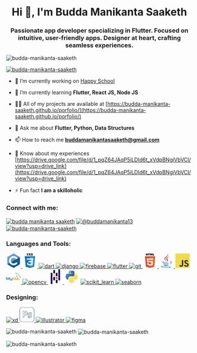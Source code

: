 <h1 align="center">Hi 👋, I'm Budda Manikanta Saaketh</h1>
<h3 align="center">Passionate app developer specializing in Flutter. Focused on intuitive, user-friendly apps. Designer at heart, crafting seamless experiences.</h3>

<p align="left"> <img src="https://komarev.com/ghpvc/?username=budda-manikanta-saaketh&label=Profile%20views&color=0e75b6&style=flat" alt="budda-manikanta-saaketh" /> </p>

<p align="left"> <a href="https://github.com/ryo-ma/github-profile-trophy"><img src="https://github-profile-trophy.vercel.app/?username=budda-manikanta-saaketh" alt="budda-manikanta-saaketh" /></a> </p>

- 🔭 I’m currently working on [Happy School](https://github.com/budda-manikanta-saaketh/happy_school)

- 🌱 I’m currently learning **Flutter, React JS, Node JS**

- 👨‍💻 All of my projects are available at [https://budda-manikanta-saaketh.github.io/porfolio/](https://budda-manikanta-saaketh.github.io/porfolio/)

- 💬 Ask me about **Flutter, Python, Data Structures**

- 📫 How to reach me **buddamanikantasaaketh@gmail.com**

- 📄 Know about my experiences [https://drive.google.com/file/d/1_pqZ64JAqP5iLDId6t_xVdpBNgiVbVCl/view?usp=drive_link](https://drive.google.com/file/d/1_pqZ64JAqP5iLDId6t_xVdpBNgiVbVCl/view?usp=drive_link)

- ⚡ Fun fact **I am a skilloholic**

<h3 align="left">Connect with me:</h3>
<p align="left">
<a href="https://linkedin.com/in/budda manikanta saaketh" target="blank"><img align="center" src="https://raw.githubusercontent.com/rahuldkjain/github-profile-readme-generator/master/src/images/icons/Social/linked-in-alt.svg" alt="budda manikanta saaketh" height="30" width="40" /></a>
<a href="https://www.hackerrank.com/@buddamanikanta13" target="blank"><img align="center" src="https://raw.githubusercontent.com/rahuldkjain/github-profile-readme-generator/master/src/images/icons/Social/hackerrank.svg" alt="@buddamanikanta13" height="30" width="40" /></a>
<a href="https://www.leetcode.com/budda-manikanta-saaketh" target="blank"><img align="center" src="https://raw.githubusercontent.com/rahuldkjain/github-profile-readme-generator/master/src/images/icons/Social/leet-code.svg" alt="budda-manikanta-saaketh" height="30" width="40" /></a>
</p>

<h3 align="left">Languages and Tools:</h3>
<p align="left"> <a href="https://www.cprogramming.com/" target="_blank" rel="noreferrer"> <img src="https://raw.githubusercontent.com/devicons/devicon/master/icons/c/c-original.svg" alt="c" width="40" height="40"/> </a> <a href="https://www.w3schools.com/css/" target="_blank" rel="noreferrer"> <img src="https://raw.githubusercontent.com/devicons/devicon/master/icons/css3/css3-original-wordmark.svg" alt="css3" width="40" height="40"/> </a> <a href="https://dart.dev" target="_blank" rel="noreferrer"> <img src="https://www.vectorlogo.zone/logos/dartlang/dartlang-icon.svg" alt="dart" width="40" height="40"/> </a> <a href="https://www.djangoproject.com/" target="_blank" rel="noreferrer"> <img src="https://cdn.worldvectorlogo.com/logos/django.svg" alt="django" width="40" height="40"/> </a> <a href="https://firebase.google.com/" target="_blank" rel="noreferrer"> <img src="https://www.vectorlogo.zone/logos/firebase/firebase-icon.svg" alt="firebase" width="40" height="40"/> </a> <a href="https://flutter.dev" target="_blank" rel="noreferrer"> <img src="https://www.vectorlogo.zone/logos/flutterio/flutterio-icon.svg" alt="flutter" width="40" height="40"/> </a> <a href="https://git-scm.com/" target="_blank" rel="noreferrer"> <img src="https://www.vectorlogo.zone/logos/git-scm/git-scm-icon.svg" alt="git" width="40" height="40"/> </a> <a href="https://www.w3.org/html/" target="_blank" rel="noreferrer"> <img src="https://raw.githubusercontent.com/devicons/devicon/master/icons/html5/html5-original-wordmark.svg" alt="html5" width="40" height="40"/>  <a href="https://www.java.com" target="_blank" rel="noreferrer"> <img src="https://raw.githubusercontent.com/devicons/devicon/master/icons/java/java-original.svg" alt="java" width="40" height="40"/> </a> <a href="https://developer.mozilla.org/en-US/docs/Web/JavaScript" target="_blank" rel="noreferrer"> <img src="https://raw.githubusercontent.com/devicons/devicon/master/icons/javascript/javascript-original.svg" alt="javascript" width="40" height="40"/> </a> <a href="https://www.mysql.com/" target="_blank" rel="noreferrer"> <img src="https://raw.githubusercontent.com/devicons/devicon/master/icons/mysql/mysql-original-wordmark.svg" alt="mysql" width="40" height="40"/> </a> <a href="https://opencv.org/" target="_blank" rel="noreferrer"> <img src="https://www.vectorlogo.zone/logos/opencv/opencv-icon.svg" alt="opencv" width="40" height="40"/> </a> <a href="https://pandas.pydata.org/" target="_blank" rel="noreferrer"> <img src="https://raw.githubusercontent.com/devicons/devicon/2ae2a900d2f041da66e950e4d48052658d850630/icons/pandas/pandas-original.svg" alt="pandas" width="40" height="40"/> </a> <img src="https://raw.githubusercontent.com/devicons/devicon/master/icons/python/python-original.svg" alt="python" width="40" height="40"/> </a> <a href="https://scikit-learn.org/" target="_blank" rel="noreferrer"> <img src="https://upload.wikimedia.org/wikipedia/commons/0/05/Scikit_learn_logo_small.svg" alt="scikit_learn" width="40" height="40"/> </a> <a href="https://seaborn.pydata.org/" target="_blank" rel="noreferrer"> <img src="https://seaborn.pydata.org/_images/logo-mark-lightbg.svg" alt="seaborn" width="40" height="40"/> </a> 
</p>
<h3 align="left">Designing:</h3>
<p align="left">
  <a href="https://www.adobe.com/products/xd.html" target="_blank" rel="noreferrer"> <img src="https://imgs.search.brave.com/OqK9TbqpiwtWsK8FeDc9Oi7YvqIpzdZJCjAPbfOL3nw/rs:fit:500:0:0:0/g:ce/aHR0cHM6Ly9jZG4u/d29ybGR2ZWN0b3Js/b2dvLmNvbS9sb2dv/cy9hZG9iZS14ZC0y/LnN2Zw" alt="xd" width="40" height="40"/> </a>
<a href="https://www.photoshop.com/en" target="_blank" rel="noreferrer"> <img src="https://raw.githubusercontent.com/devicons/devicon/master/icons/photoshop/photoshop-line.svg" alt="photoshop" width="40" height="40"/> </a> <a href="https://www.python.org" target="_blank" rel="noreferrer"></a> <a href="https://www.adobe.com/in/products/illustrator.html" target="_blank" rel="noreferrer"> <img src="https://www.vectorlogo.zone/logos/adobe_illustrator/adobe_illustrator-icon.svg" alt="illustrator" width="40" height="40"/> </a><a href="https://www.figma.com/" target="_blank" rel="noreferrer"> <img src="https://www.vectorlogo.zone/logos/figma/figma-icon.svg" alt="figma" width="40" height="40"/> </a> 
</p>
<p><img align="left" src="https://github-readme-stats.vercel.app/api/top-langs?username=budda-manikanta-saaketh&show_icons=true&locale=en&layout=compact" alt="budda-manikanta-saaketh" /></p>

<p>&nbsp;<img align="center" src="https://github-readme-stats.vercel.app/api?username=budda-manikanta-saaketh&show_icons=true&locale=en" alt="budda-manikanta-saaketh" /></p>

<p><img align="center" src="https://github-readme-streak-stats.herokuapp.com/?user=budda-manikanta-saaketh&" alt="budda-manikanta-saaketh" /></p>
